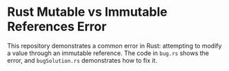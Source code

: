 # Rust Mutable vs Immutable References Error

This repository demonstrates a common error in Rust: attempting to modify a value through an immutable reference.  The code in `bug.rs` shows the error, and `bugSolution.rs` demonstrates how to fix it.